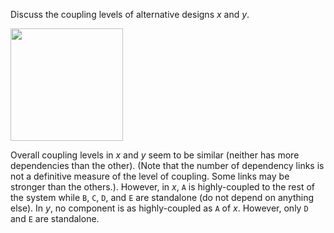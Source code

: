 <panel header="{{ icon_Q_A }} Coupling levels of alternative designs">
<question has-input="true">

Discuss the coupling levels of alternative designs _x_ and _y_.

<tip-box>

<img src="{{baseUrl}}/designFundamentals/coupling/what/images/alternativeDesigns.png" height="180" />
<p/>

</tip-box>

<div slot="answer">

Overall coupling levels in _x_ and _y_ seem to be similar (neither has more dependencies than the other). (Note that the number of dependency links is not a definitive measure of the level of coupling. Some links may be stronger than the others.). However, in _x_, `A` is highly-coupled to the rest of the system while `B`, `C`, `D`, and `E` are standalone (do not depend on anything else). In _y_, no component is as highly-coupled as `A` of _x_. However, only `D` and `E` are standalone.

</div>
</question>
</panel>
